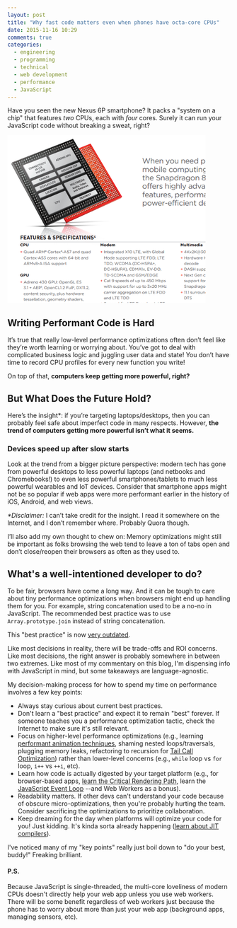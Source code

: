 ```yaml
---
layout: post
title: "Why fast code matters even when phones have octa-core CPUs"
date: 2015-11-16 10:29
comments: true
categories:
  - engineering
  - programming
  - technical
  - web development
  - performance
  - JavaScript
---
```


Have you seen the new Nexus 6P smartphone? It packs a "system on a chip" that features *two* CPUs, each with *four* cores. Surely it can run your JavaScript code without breaking a sweat, right?

![Snapdragon 810 promo material](/images/20151116/ss_snapdragon810.png)

## Writing Performant Code is Hard

It’s true that really low-level performance optimizations often don’t feel like they’re worth learning or worrying about. You’ve got to deal with complicated business logic and juggling user data and state! You don’t have time to record CPU profiles for every new function you write!

On top of that, **computers keep getting more powerful, right?**

## But What Does the Future Hold?

Here’s the insight*: if you’re targeting laptops/desktops, then you can probably feel safe about imperfect code in many respects. However, **the trend of computers getting more powerful isn’t what it seems.**

### Devices speed up after slow starts

Look at the trend from a bigger picture perspective: modern tech has gone from powerful desktops to less powerful laptops (and netbooks and Chromebooks!) to even less powerful smartphones/tablets to much less powerful wearables and IoT devices. Consider that smartphone apps might not be so popular if web apps were more performant earlier in the history of iOS, Android, and web views.

*\*Disclaimer:* I can’t take credit for the insight. I read it somewhere on the Internet, and I don’t remember where. Probably Quora though.

I’ll also add my own thought to chew on: Memory optimizations might still be important as folks browsing the web tend to leave a ton of tabs open and don’t close/reopen their browsers as often as they used to.

## What's a well-intentioned developer to do?

To be fair, browsers have come a long way. And it can be tough to care about tiny performance optimizations when browsers might end up handling them for you. For example, string concatenation used to be a no-no in JavaScript. The recommended best practice was to use `Array.prototype.join` instead of string concatenation.

This "best practice" is now [very outdated](http://archive.oreilly.com/pub/a/server-administration/excerpts/even-faster-websites/writing-efficient-javascript.html).

Like most decisions in reality, there will be trade-offs and ROI concerns. Like most decisions, the right answer is probably somewhere in between two extremes. Like most of my commentary on this blog, I'm dispensing info with JavaScript in mind, but some takeaways are language-agnostic.

My decision-making process for how to spend my time on performance involves a few key points:

- Always stay curious about current best practices.
- Don't learn a "best practice" and expect it to remain "best" forever. If someone teaches you a performance optimization tactic, check the Internet to make sure it's still relevant.
- Focus on higher-level performance optimizations (e.g., learning [performant animation techniques](https://blog.codeschool.io/2015/09/11/how-to-keep-web-animations-from-slowing-you-down/), shaming nested loops/traversals, plugging memory leaks, refactoring to recursion for [Tail Call Optimization](http://www.2ality.com/2015/06/tail-call-optimization.html)) rather than lower-level concerns (e.g., `while` loop vs `for` loop, `i++` vs `++i`, etc).
- Learn how code is actually digested by your target platform (e.g., for browser-based apps, [learn the Critical Rendering Path](https://www.udacity.com/course/website-performance-optimization--ud884), learn the [JavaScript Event Loop](http://blog.carbonfive.com/2013/10/27/the-javascript-event-loop-explained/) --and Web Workers as a bonus).
- Readability matters. If other devs can't understand your code because of obscure micro-optimizations, then you're probably hurting the team. Consider sacrificing the optimizations to prioritize collaboration.
- Keep dreaming for the day when platforms will optimize your code for you! Just kidding. It's kinda sorta already happening ([learn about JIT compilers](https://twitter.com/RebootJeff/status/603281637070123008)).

I've noticed many of my "key points" really just boil down to "do your best, buddy!" Freaking brilliant.

#### P.S.
Because JavaScript is single-threaded, the multi-core loveliness of modern CPUs doesn't directly help your web app unless you use web workers. There will be some benefit regardless of web workers just because the phone has to worry about more than just your web app (background apps, managing sensors, etc).
